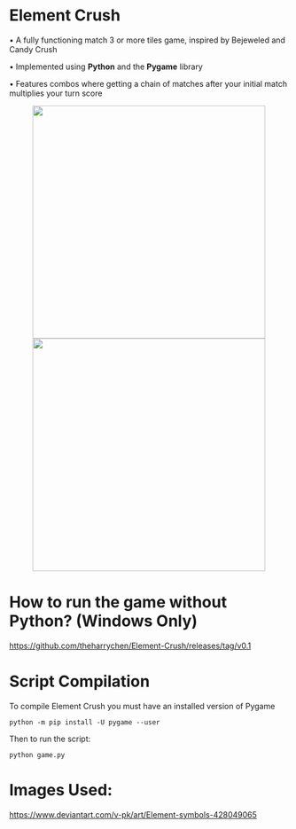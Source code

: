 # Element Crush
•    A fully functioning match 3 or more tiles game, inspired by Bejeweled and Candy Crush

•    Implemented using **Python** and the **Pygame** library 

•    Features combos where getting a chain of matches after your initial match multiplies your turn score

<p align="center">
  <img width="420" height="420" src="https://user-images.githubusercontent.com/46468236/65367719-f2960f80-dbf2-11e9-9444-9810f5ecd5cc.gif">
  <img width="420" height="420" src="https://user-images.githubusercontent.com/46468236/65367395-202c8a00-dbee-11e9-9658-8d6ab4859e2a.gif">
</p>

# How to run the game without Python? (Windows Only)
https://github.com/theharrychen/Element-Crush/releases/tag/v0.1

# Script Compilation
To compile Element Crush you must have an installed version of Pygame

    python -m pip install -U pygame --user
Then to run the script:

    python game.py

# Images Used: 
https://www.deviantart.com/v-pk/art/Element-symbols-428049065
